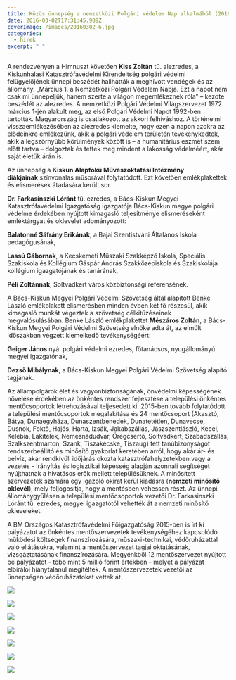 ```yaml
---
title: Közös ünnepség a nemzetközi Polgári Védelem Nap alkalmából (2016. 03. 02)
date: 2016-03-02T17:31:45.909Z
coverImage: /images/20160302-6.jpg
categories:
  - hirek
excerpt: " "
---
```

A rendezvényen a Himnuszt követően **Kiss Zoltán** tű. alezredes, a Kiskunhalasi Katasztrófavédelmi Kirendeltség polgári védelmi felügyelőjének ünnepi beszédét hallhatták a meghívott vendégek és az állomány. „Március 1. a Nemzetközi Polgári Védelem Napja. Ezt a napot nem csak mi ünnepeljük, hanem szerte a világon megemlékeznek róla” – kezdte beszédét az alezredes. A nemzetközi Polgári Védelmi Világszervezet 1972. március 1-jén alakult meg, az első Polgári Védelmi Napot 1992-ben tartották. Magyarország is csatlakozott az akkori felhíváshoz. A történelmi visszaemlékezésében az alezredes kiemelte, hogy ezen a napon azokra az elődeinkre emlékezünk, akik a polgári védelem területén tevékenykedtek, akik a legszörnyűbb körülmények között is – a humanitárius eszmét szem előtt tartva – dolgoztak és tettek meg mindent a lakosság védelméért, akár saját életük árán is.

Az ünnepség a **Kiskun Alapfokú Művészoktatási Intézmény diákjainak** színvonalas műsorával folytatódott. Ezt követően emlékplakettek és elismerések átadására került sor.

**Dr. Farkasinszki Lóránt** tű. ezredes, a Bács-Kiskun Megyei Katasztrófavédelmi Igazgatóság igazgatója Bács-Kiskun megye polgári védelme érdekében nyújtott kimagasló teljesítménye elismeréseként emléktárgyat és oklevelet adományozott:

**Balatonné Sáfrány Erikának**, a Bajai Szentistváni Általános Iskola pedagógusának,

**Lassú Gábornak**, a Kecskeméti Műszaki Szakképző Iskola, Speciális Szakiskola és Kollégium Gáspár András Szakközépiskola és Szakiskolája kollégium igazgatójának és tanárának,

**Péli Zoltánnak**, Soltvadkert város közbiztonsági referensének.

A Bács-Kiskun Megyei Polgári Védelmi Szövetség által alapított Benke László emlékplakett elismerésben minden évben két fő részesül, akik kimagasló munkát végeztek a szövetség célkitűzéseinek megvalósulásában. Benke László emlékplakettet **Mészáros Zoltán**, a Bács-Kiskun Megyei Polgári Védelmi Szövetség elnöke adta át, az elmúlt időszakban végzett kiemelkedő tevékenységéért:

**Geiger János** nyá. polgári védelmi ezredes, főtanácsos, nyugállományú megyei igazgatónak,

**Dezső Mihálynak**, a Bács-Kiskun Megyei Polgári Védelmi Szövetség alapító tagjának.

Az állampolgárok élet és vagyonbiztonságának, önvédelmi képességének növelése érdekében az önkéntes rendszer fejlesztése a települési önkéntes mentőcsoportok létrehozásával teljesedett ki. 2015-ben tovább folytatódott a települési mentőcsoportok megalakítása és 24 mentőcsoport (Akasztó, Bátya, Dunaegyháza, Dunaszentbenedek, Dunatetétlen, Dunavecse, Dusnok, Foktő, Hajós, Harta, Izsák, Jakabszállás, Jászszentlászló, Kecel, Kelebia, Lakitelek, Nemesnádudvar, Öregcsertő, Soltvadkert, Szabadszállás, Szalkszentmárton, Szank, Tiszakécske, Tiszaug) tett tanúbizonyságot rendszerbeállító és minősítő gyakorlat keretében arról, hogy akár ár- és belvíz, akár rendkívüli időjárás okozta katasztrófahelyzetekben vagy a vezetés - irányítás és logisztikai képesség alapján azonnali segítséget nyújthatnak a hivatásos erők mellett településüknek. A minősített szervezetek számára egy igazoló okirat kerül kiadásra (**nemzeti minősítő oklevél**), mely feljogosítja, hogy a mentésben vehessen részt. Az ünnepi állománygyűlésen a települési mentőcsoportok vezetői Dr. Farkasinszki Lóránt tű. ezredes, megyei igazgatótól vehették át a nemzeti minősítő okleveleket.

A BM Országos Katasztrófavédelmi Főigazgatóság 2015-ben is írt ki pályázatot az önkéntes mentőszervezetek tevékenységéhez kapcsolódó működési költségek finanszírozására, műszaki-technikai, védőruházattal való ellátásukra, valamint a mentőszervezet tagjai oktatásának, vizsgáztatásának finanszírozására. Megyénkből 12 mentőszervezet nyújtott be pályázatot - több mint 5 millió forint értékben - melyet a pályázat elbírálói hiánytalanul megítéltek. A mentőszervezetek vezetői az ünnepségen védőruházatokat vettek át.

![](/images/20160302-1.jpg)

![](/images/20160302-2.jpg)

![](/images/20160302-3.jpg)

![](/images/20160302-4.jpg)

![](/images/20160302-5.jpg)

![](/images/20160302-6.jpg)

![](/images/20160302-7.jpg)
